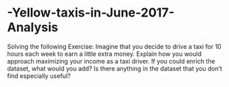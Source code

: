 # -Yellow-taxis-in-June-2017-Analysis
Solving the following Exercise:  Imagine that you decide to drive a taxi for 10 hours each week to earn a little extra money. Explain how you would approach maximizing your income as a taxi driver.  If you could enrich the dataset, what would you add?  Is there anything in the dataset that you don’t find especially useful?
